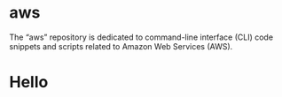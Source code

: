 # aws
The “aws” repository is dedicated to command-line interface (CLI) code snippets and scripts related to Amazon Web Services (AWS).

# Hello
